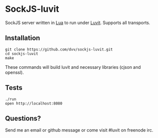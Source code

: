 # SockJS-luvit

SockJS server written in [Lua](http://www.lua.org) to run under [Luvit](https://github.com/creationix/luvit). Supports all transports.

## Installation

    git clone https://github.com/dvv/sockjs-luvit.git
    cd sockjs-luvit
    make

These commands will build luvit and necessary libraries (cjson and openssl).

## Tests

    ./run
    open http://localhost:8080

## Questions?

Send me an email or github message or come visit #luvit on freenode irc.
